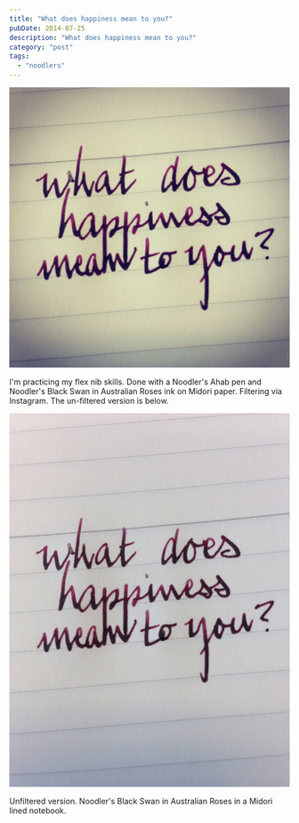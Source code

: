 ```yaml
---
title: "What does happiness mean to you?"
pubDate: 2014-07-25
description: "What does happiness mean to you?"
category: "post"
tags:
  - "noodlers"
---
```


![What does happiness mean to you?](happiness1.jpg)

I'm practicing my flex nib skills. Done with a Noodler's Ahab pen and Noodler's Black Swan in Australian Roses ink on Midori paper. Filtering via Instagram. The un-filtered version is below.

![Unfiltered version. Noodler's Black Swan in Australian Roses in a Midori lined notebook.](happiness2.jpg)

Unfiltered version. Noodler's Black Swan in Australian Roses in a Midori lined notebook.
